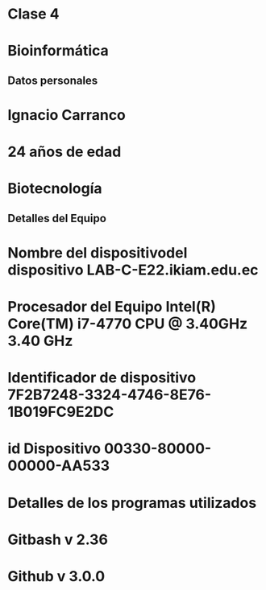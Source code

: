 # Clase 4
# Bioinformática
## Datos personales
# Ignacio Carranco
# 24 años de edad
# Biotecnología

## Detalles del Equipo
# Nombre del dispositivodel dispositivo LAB-C-E22.ikiam.edu.ec
# Procesador del Equipo Intel(R) Core(TM) i7-4770 CPU @ 3.40GHz   3.40 GHz
# Identificador de dispositivo 7F2B7248-3324-4746-8E76-1B019FC9E2DC
# id Dispositivo 00330-80000-00000-AA533

# Detalles de los programas utilizados
# Gitbash v 2.36
# Github v 3.0.0
